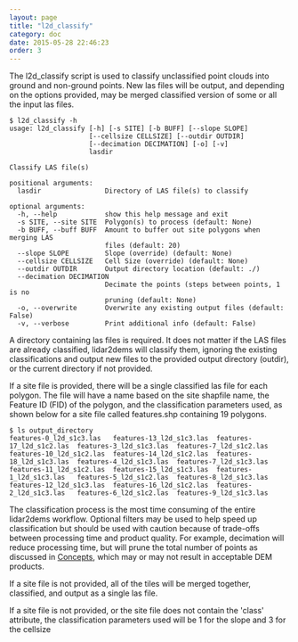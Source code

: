 ```yaml
---
layout: page
title: "l2d_classify"
category: doc
date: 2015-05-28 22:46:23
order: 3
---
```


The l2d_classify script is used to classify unclassified point clouds into ground and non-ground points. New las files will be output, and depending on the options provided, may be merged classified version of some or all the input las files.

~~~
$ l2d_classify -h
usage: l2d_classify [-h] [-s SITE] [-b BUFF] [--slope SLOPE]
                    [--cellsize CELLSIZE] [--outdir OUTDIR]
                    [--decimation DECIMATION] [-o] [-v]
                    lasdir

Classify LAS file(s)

positional arguments:
  lasdir                Directory of LAS file(s) to classify

optional arguments:
  -h, --help            show this help message and exit
  -s SITE, --site SITE  Polygon(s) to process (default: None)
  -b BUFF, --buff BUFF  Amount to buffer out site polygons when merging LAS
                        files (default: 20)
  --slope SLOPE         Slope (override) (default: None)
  --cellsize CELLSIZE   Cell Size (override) (default: None)
  --outdir OUTDIR       Output directory location (default: ./)
  --decimation DECIMATION
                        Decimate the points (steps between points, 1 is no
                        pruning (default: None)
  -o, --overwrite       Overwrite any existing output files (default: False)
  -v, --verbose         Print additional info (default: False)
~~~

A directory containing las files is required. It does not matter if the LAS files are already classified, lidar2dems will classify them, ignoring the existing classifications and output new files to the provided output directory (outdir), or the current directory if not provided.

If a site file is provided, there will be a single classified las file for each polygon. The file will have a name based on the site shapfile name, the Feature ID (FID) of the polygon, and the classification parameters used, as shown below for a site file called features.shp containing 19 polygons.

~~~
$ ls output_directory
features-0_l2d_s1c3.las   features-13_l2d_s1c3.las  features-17_l2d_s1c2.las  features-3_l2d_s1c3.las  features-7_l2d_s1c2.las
features-10_l2d_s1c2.las  features-14_l2d_s1c2.las  features-18_l2d_s1c3.las  features-4_l2d_s1c3.las  features-7_l2d_s1c3.las
features-11_l2d_s1c2.las  features-15_l2d_s1c3.las  features-1_l2d_s1c3.las   features-5_l2d_s1c2.las  features-8_l2d_s1c3.las
features-12_l2d_s1c3.las  features-16_l2d_s1c2.las  features-2_l2d_s1c3.las   features-6_l2d_s1c2.las  features-9_l2d_s1c3.las
~~~

The classification process is the most time consuming of the entire lidar2dems workflow.  Optional filters may be used to help speed up classification but should be used with caution because of trade-offs between processing time and product quality. For example, decimation will reduce processing time, but will prune the total number of points as discussed in [Concepts](concepts), which may or may not result in acceptable DEM products.

If a site file is not provided, all of the tiles will be merged together, classified, and output as a single las file. 

If a site file is not provided, or the site file does not contain the 'class' attribute, the classification parameters used will be 1 for the slope and 3 for the cellsize


